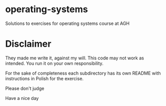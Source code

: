 # operating-systems
Solutions to exercises for operating systems course at AGH 

# Disclaimer 
They made me write it, against my will.
This code may not work as intended. You run it on your own responsibility.

For the sake of completeness each subdirectory has its own README with instructions in Polish for the exercise.

Please don't judge

Have a nice day
